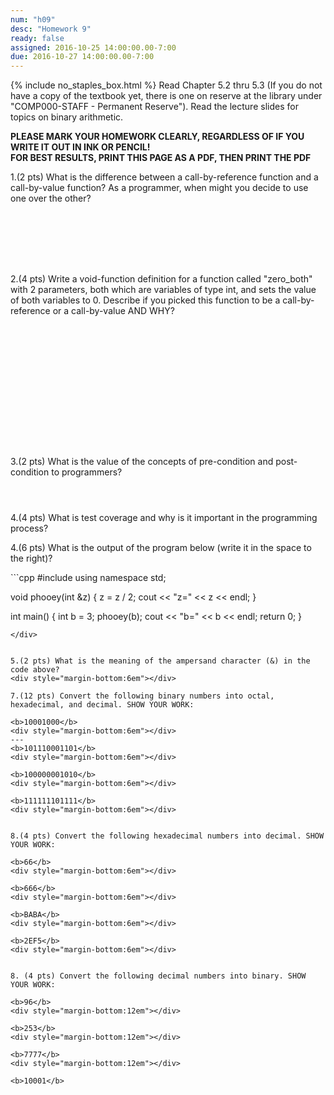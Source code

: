 ```yaml
---
num: "h09"
desc: "Homework 9"
ready: false
assigned: 2016-10-25 14:00:00.00-7:00
due: 2016-10-27 14:00:00.00-7:00
---
```

{% include no_staples_box.html %}
Read Chapter 5.2 thru 5.3 (If you do not have a copy of the textbook yet, there is one on reserve at the library under "COMP000-STAFF - Permanent Reserve"). Read the lecture slides for topics on binary arithmetic.

<b>PLEASE MARK YOUR HOMEWORK CLEARLY, REGARDLESS OF IF YOU WRITE IT OUT IN INK OR PENCIL!<br/>
FOR BEST RESULTS, PRINT THIS PAGE AS A PDF, THEN PRINT THE PDF</b>

1.(2 pts) What is the difference between a call-by-reference function and a call-by-value function? As a programmer, when might you decide to use one over the other?
<div style="margin-bottom:8em"></div>

2.(4 pts) Write a void-function definition for a function called "zero_both" with 2 parameters, both which are variables of type int, and sets the value of both variables to 0. Describe if you picked this function to be a call-by-reference or a call-by-value AND WHY?
<div style="margin-bottom:16em"></div>

3.(2 pts) What is the value of the concepts of pre-condition and post-condition to programmers?
<div style="margin-bottom:4em"></div>

4.(4 pts) What is test coverage and why is it important in the programming process? 
  <div class="pagebreak"></div>

4.(6 pts) What is the output of the program below (write it in the space to the right)?

<div markdown="1">
```cpp
#include <iostream>
using namespace std;

void phooey(int &z) {
	z = z / 2;
	cout << "z=" << z << endl; 
	}

int main() {
	int b = 3;
	phooey(b);
	cout << "b=" << b << endl; 
	return 0;
	}
```
</div>


5.(2 pts) What is the meaning of the ampersand character (&) in the code above?
<div style="margin-bottom:6em"></div>

7.(12 pts) Convert the following binary numbers into octal, hexadecimal, and decimal. SHOW YOUR WORK:

<b>10001000</b>
<div style="margin-bottom:6em"></div>
---
<b>101110001101</b>
<div style="margin-bottom:6em"></div>

<b>100000001010</b>
<div style="margin-bottom:6em"></div>

<b>111111101111</b>
<div style="margin-bottom:6em"></div>


8.(4 pts) Convert the following hexadecimal numbers into decimal. SHOW YOUR WORK:

<b>66</b>
<div style="margin-bottom:6em"></div>

<b>666</b>
<div style="margin-bottom:6em"></div>

<b>BABA</b>
<div style="margin-bottom:6em"></div>

<b>2EF5</b>
<div style="margin-bottom:6em"></div>


8. (4 pts) Convert the following decimal numbers into binary. SHOW YOUR WORK:

<b>96</b>
<div style="margin-bottom:12em"></div>

<b>253</b>
<div style="margin-bottom:12em"></div>

<b>7777</b>
<div style="margin-bottom:12em"></div>

<b>10001</b>

